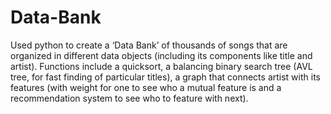 # Data-Bank
Used python to create a ‘Data Bank’ of thousands of songs that are organized in different data objects (including its components like title and artist). Functions include a quicksort, a balancing binary search tree (AVL tree, for fast finding of particular titles), a graph that connects artist with its features (with weight for one to see who a mutual feature is and a recommendation system to see who to feature with next). 